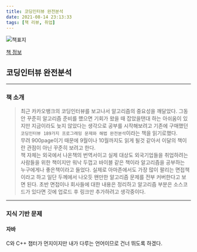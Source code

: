 ```yaml
---
title: 코딩인터뷰 완전분석
date: 2021-08-14 23:13:33
tags: [책 리뷰, 취업]
---
```


![책표지](https://bookthumb-phinf.pstatic.net/cover/123/277/12327704.jpg?type=m140&udate=20200423)

[책 정보](https://book.naver.com/bookdb/book_detail.nhn?bid=12327704)

## 코딩인터뷰 완전분석

---

### 책 소개

> 최근 카카오뱅크의 코딩인터뷰를 보고나서 알고리즘의 중요성을 깨달았다. 그동안 꾸준히 알고리즘 준비를 헀으면 기회가 왔을 때 잡았을탠대 하는 아쉬움이 있지만 지금이라도 늦지 않았다는 생각으로 공부를 시작해보려고 기존에 구매했던 `코딩인터뷰 189가지 프로그래밍 문제와 해법 완전분석`이라는 책을 읽기로했다.  
> 무려 900page이기 때문에 9월이나 10월까지도 읽게 될것 같아서 이달의 책이란 관점이 아닌 꾸준히 보려고 한다.  
> 책 자체는 외국에서 나온책의 번역서이고 실제 대상도 외국기업들을 취업하려는 사람들을 위한 책이지만 워낙 두껍고 바이블 같은 책이라 알고리즘을 공부하는 누구에게나 좋은책이라고 들었다. 실제로 아마존에서도 가장 많이 팔리는 면접책이라고 하고 일단 두께에서 나오듯 왠만한 알고리즘 문제를 전부 커버한다고 보면 된다. 초반 면접이나 회사들에 대한 내용은 정리하고 알고리즘 부분은 소스코드가 있다면 깃에 업로드 후 링크만 추가하려고 생각중이다.

---

### 지식 기반 문제

#### 자바

C와 C++ 챕터가 먼지이지만 내가 다루는 언어이므로 건너 뛰도록 하겠다.

